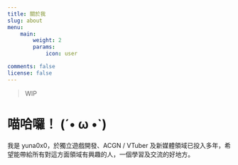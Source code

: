 ```yaml
---
title: 關於我
slug: about
menu:
    main: 
        weight: 2
        params:
            icon: user

comments: false
license: false
---
```


> WIP

# 喵哈囉！ (´• ω •`)

我是 yuna0x0，於獨立遊戲開發、ACGN / VTuber 及新媒體領域已投入多年，希望能帶給所有對這方面領域有興趣的人，一個學習及交流的好地方。
